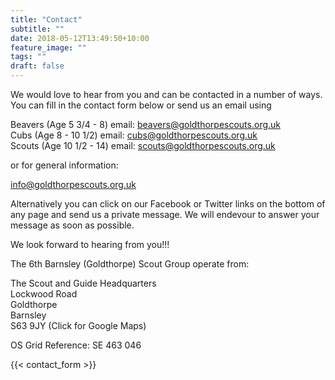 ```yaml
---
title: "Contact"
subtitle: ""
date: 2018-05-12T13:49:50+10:00
feature_image: ""
tags: ""
draft: false
---
```


We would love to hear from you and can be contacted in a number of ways. You can fill in the contact form below or send us an email using 

Beavers (Age 5 3/4 - 8) email: beavers@goldthorpescouts.org.uk  
Cubs (Age 8 - 10 1/2) email: cubs@goldthorpescouts.org.uk  
Scouts (Age 10 1/2 - 14) email: scouts@goldthorpescouts.org.uk  

or for general information:

info@goldthorpescouts.org.uk   

Alternatively you can click on our Facebook or Twitter links on the bottom of any page and send us a private message.  We will endevour to answer your message as soon as possible.

We look forward to hearing from you!!!


The 6th Barnsley (Goldthorpe) Scout Group operate from:

The Scout and Guide Headquarters  
Lockwood Road  
Goldthorpe  
Barnsley  
S63 9JY (Click for Google Maps)  

OS Grid Reference: SE 463 046

{{< contact_form >}}
